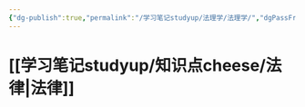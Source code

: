 ```yaml
---
{"dg-publish":true,"permalink":"/学习笔记studyup/法理学/法理学/","dgPassFrontmatter":true,"created":"2024-10-11T14:03:37.659+08:00","updated":"2024-10-11T14:18:05.986+08:00"}
---
```


# [[学习笔记studyup/知识点cheese/法律\|法律]]
